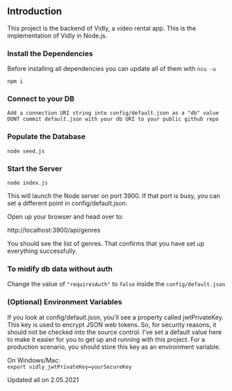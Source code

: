 ## Introduction

This project is the backend of Vidly, a video rental app.
This is the implementation of Vidly in Node.js.

### Install the Dependencies

Before installing all dependencies you can update all of them with `ncu -u`

    npm i

### Connect to your DB

    Add a connection URI string into config/default.json as a "db" value
    DONT commit default.json with your db URI to your public github repo

### Populate the Database

    node seed.js

### Start the Server

    node index.js

This will launch the Node server on port 3900. If that port is busy, you can set a different point in config/default.json.

Open up your browser and head over to:

http://localhost:3900/api/genres

You should see the list of genres. That confirms that you have set up everything successfully.

### To midify db data without auth

Change the value of `"requiresAuth"` to `false` inside the `config/default.json`

### (Optional) Environment Variables

If you look at config/default.json, you'll see a property called jwtPrivateKey. This key is used to encrypt JSON web tokens. So, for security reasons, it should not be checked into the source control. I've set a default value here to make it easier for you to get up and running with this project. For a production scenario, you should store this key as an environment variable.

On Windows/Mac:\
`export vidly_jwtPrivateKey=yourSecureKey`

Updated all on 2.05.2021
